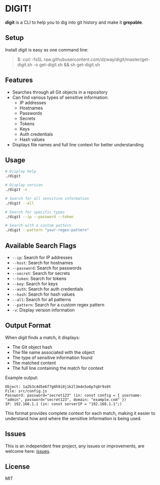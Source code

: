 # DIGIT!
**digit** is a CLI to help you to dig into git history and make it **grepable**.

## Setup
Install digit is easy as one command line:
>$: curl -fsSL raw.githubusercontent.com/dzway/digit/master/get-digit.sh -o get-digit.sh && sh get-digit.sh

## Features

- Searches through all Git objects in a repository
- Can find various types of sensitive information:
  - IP addresses
  - Hostnames
  - Passwords
  - Secrets
  - Tokens
  - Keys
  - Auth credentials
  - Hash values
- Displays file names and full line context for better understanding

## Usage

```bash
# Display help
./digit

# Display version
./digit -v

# Search for all sensitive information
./digit --all

# Search for specific types
./digit --ip --password --token

# Search with a custom pattern
./digit --pattern "your-regex-pattern"
```

## Available Search Flags

- `--ip`: Search for IP addresses
- `--host`: Search for hostnames
- `--password`: Search for passwords
- `--secret`: Search for secrets
- `--token`: Search for tokens
- `--key`: Search for keys
- `--auth`: Search for auth credentials
- `--hash`: Search for hash values
- `--all`: Search for all patterns
- `--pattern`: Search for a custom regex pattern
- `-v`: Display version information

## Output Format

When digit finds a match, it displays:
- The Git object hash
- The file name associated with the object
- The type of sensitive information found
- The matched content
- The full line containing the match for context

Example output:
```
Object: 1a2b3c4d5e6f7g8h9i0j1k2l3m4n5o6p7q8r9s0t
File: src/config.js
Password: password="secret123" (in: const config = { username: "admin", password="secret123", domain: "example.com" })
IP: 192.168.1.1 (in: const serverIP = "192.168.1.1";)
```

This format provides complete context for each match, making it easier to understand how and where the sensitive information is being used.

## Issues

This is an independent free project, any issues or improvements, are welcome here: [issues](https://github.com/dzway/digit/issues).


## License

MIT
